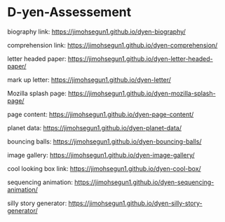 # D-yen-Assessement
biography link: https://jimohsegun1.github.io/dyen-biography/

comprehension link: https://jimohsegun1.github.io/dyen-comprehension/

letter headed paper: https://jimohsegun1.github.io/dyen-letter-headed-paper/

mark up letter: https://jimohsegun1.github.io/dyen-letter/

Mozilla splash page: https://jimohsegun1.github.io/dyen-mozilla-splash-page/

page content: https://jimohsegun1.github.io/dyen-page-content/

planet data: https://jimohsegun1.github.io/dyen-planet-data/

bouncing balls: https://jimohsegun1.github.io/dyen-bouncing-balls/

image gallery: https://jimohsegun1.github.io/dyen-image-gallery/

cool looking box link: https://jimohsegun1.github.io/dyen-cool-box/

sequencing animation: https://jimohsegun1.github.io/dyen-sequencing-animation/

silly story generator: https://jimohsegun1.github.io/dyen-silly-story-generator/

